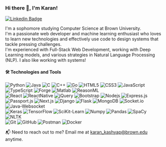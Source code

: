 ### Hi there 👋, I'm Karan!

[![Linkedin Badge](https://img.shields.io/badge/-LinkedIn-0e76a8?style=flat-square&logo=Linkedin&logoColor=white)](https://linkedin.com/in/karan-kashyap04)
<!-- [![Website Badge](https://img.shields.io/badge/Website-3b5998?style=flat-square&logo=google-chrome&logoColor=white)](https://karankashyap04.github.io/mysite/) -->
<!-- ![](https://visitor-badge.glitch.me/badge?page_id=karankashyap04.karankashyap04) -->

I'm a sophomore studying Computer Science at Brown University. <br> I'm a passionate web developer and machine learning enthusiast who loves to learn new technologies and effectively use code to design systems that tackle pressing challenges. <br> I'm experienced with Full-Stack Web Development, working with Deep Learning models, and various strategies in Natural Language Processing (NLP). I also like working with systems!


#### 🛠 Technologies and Tools
![Python](https://img.shields.io/badge/-Python-black?style=flat-square&logo=Python)
![Java](https://img.shields.io/badge/-Java-E34A86?style=flat-square&logo=java)
![C](https://img.shields.io/badge/-C-blue?style=flat-square&logo=C)
![C++](https://img.shields.io/badge/-C++-white?style=flat-square&logo=C++)
![Go](https://img.shields.io/badge/-Go-black?style=flat-square&logo=Go)
![HTML5](https://img.shields.io/badge/-HTML5-E34F26?style=flat-square&logo=html5&logoColor=white)
![CSS3](https://img.shields.io/badge/-CSS3-1572B6?style=flat-square&logo=css3)
![JavaScript](https://img.shields.io/badge/-JavaScript-black?style=flat-square&logo=javascript)
![TypeScript](https://img.shields.io/badge/-TypeScript-white?style=flat-square&logo=typescript)
![Forge](https://img.shields.io/badge/-Forge-E34F26?style=flat-square&logo=Forge)
![Matlab](https://img.shields.io/badge/-Matlab-563D7C?style=flat-square&logo=MATLAB)
![ReasonML](https://img.shields.io/badge/-ReasonML-E34A86?style=flat-square&logo=REASONML)
<br>
![React](https://img.shields.io/badge/-React-black?style=flat-square&logo=react)
![ReactNative](https://img.shields.io/badge/-React%20Native-white?style=flat-square&logo=React-native)
![jQuery](https://img.shields.io/badge/-jQuery-blue?style=flat-square&logo=jquery)
![Bootstrap](https://img.shields.io/badge/-Bootstrap-563D7C?style=flat-square&logo=bootstrap)
![Nodejs](https://img.shields.io/badge/-Nodejs-black?style=flat-square&logo=Node.js)
![Express.js](https://img.shields.io/badge/-Expressjs-lightgrey?style=flat-square&logo=Express)
![Passport.js](https://img.shields.io/badge/-Passportjs-white?style=flat-square&logo=Passport)
![Next.js](https://img.shields.io/badge/-Nextjs-blue?style=flat-square&logo=Next.js)
![Django](https://img.shields.io/badge/-Django-black?style=flat-square&logo=django)
![Flask](https://img.shields.io/badge/-Flask-orange?style=flat-square&logo=flask)
![MongoDB](https://img.shields.io/badge/-MongoDB-black?style=flat-square&logo=mongodb)
![Socket.io](https://img.shields.io/badge/-Socket.io-yellow?style=flat-square&logo=socketio)
![Java-Websocket](https://img.shields.io/badge/-JavaWebsocket-white?style=flat-square&logo=java-websocket)
<br>
![Keras](https://img.shields.io/badge/-Keras-red?style=flat-square&logo=keras)
![TensorFlow](https://img.shields.io/badge/-TensorFlow-black?style=flat-square&logo=tensorflow)
![SciKit-Learn](https://img.shields.io/badge/-SciKitLearn-white?style=flat-square&logo=scikit-learn)
![Numpy](https://img.shields.io/badge/-Numpy-black?style=flat-square&logo=numpy)
![Pandas](https://img.shields.io/badge/-Pandas-blue?style=flat-square&logo=pandas)
![SpaCy](https://img.shields.io/badge/-SpaCy-white?style=flat-square&logo=spacy)
![NLTK](https://img.shields.io/badge/-NLTK-green?style=flat-square&logo=nltk)
<br>
![Git](https://img.shields.io/badge/-Git-black?style=flat-square&logo=git)
![GitHub](https://img.shields.io/badge/-GitHub-181717?style=flat-square&logo=github)
![Postman](https://img.shields.io/badge/-Postman-white?style=flat-square&logo=postman)
![Docker](https://img.shields.io/badge/-Docker-blue?style=flat-square&logo=docker)

<!-- <p> -->
<!--   <img height="180em" src="https://github-readme-stats.vercel.app/api?username=karankashyap04&show_icons=true&hide=stars&&hide_border=true&&count_private=true&include_all_commits=true" /> -->
<!--   <img height="180em" src="https://github-readme-stats.vercel.app/api/top-langs/?username=karankashyap04&show_icons=true&hide_border=true&langs_count=8&layout=compact&exclude_repo=Hangman,SpaceInvader2"/> -->
<!--   <img height="180em" src="https://github-readme-streak-stats.herokuapp.com/?user=karankashyap04&theme=radical)" /> -->
<!-- </p> -->


📬 Need to reach out to me? Email me at karan_kashyap@brown.edu anytime.

<!-- - 👋 Hi, I’m @karankashyap04
- 👀 I’m interested in ...
- 🌱 I’m currently learning ...
- 💞️ I’m looking to collaborate on ...
- 📫 How to reach me ... -->

<!---
karankashyap04/karankashyap04 is a ✨ special ✨ repository because its `README.md` (this file) appears on your GitHub profile.
You can click the Preview link to take a look at your changes.
--->
